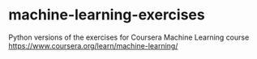 # machine-learning-exercises
Python versions of the exercises for Coursera Machine Learning course https://www.coursera.org/learn/machine-learning/
